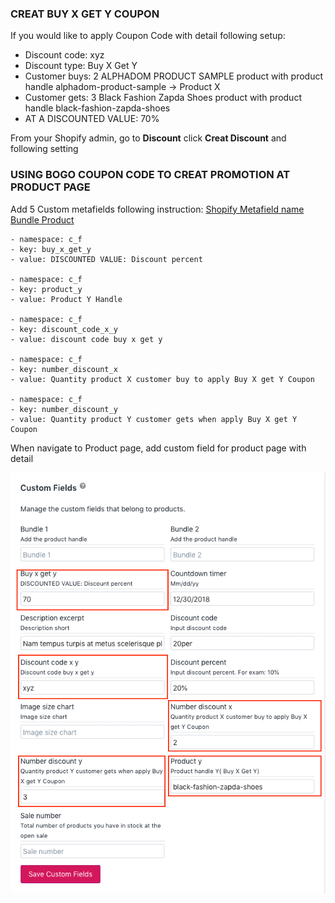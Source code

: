 ### CREAT BUY X GET Y COUPON

If you would like to apply Coupon Code with detail following setup:

- Discount code: xyz
- Discount type: Buy X Get Y
- Customer buys: 2 ALPHADOM PRODUCT SAMPLE product with product handle alphadom-product-sample -> Product X
- Customer gets: 3 Black Fashion Zapda Shoes product with product handle black-fashion-zapda-shoes
- AT A DISCOUNTED VALUE: 70%

From your Shopify admin, go to **Discount** click **Creat Discount** and following setting


### USING BOGO COUPON CODE TO CREAT PROMOTION AT PRODUCT PAGE

Add 5 Custom metafields following instruction: [Shopify Metafield name Bundle Product ](/shopify-metafield.md)

```
- namespace: c_f
- key: buy_x_get_y
- value: DISCOUNTED VALUE: Discount percent

- namespace: c_f
- key: product_y
- value: Product Y Handle

- namespace: c_f
- key: discount_code_x_y
- value: discount code buy x get y

- namespace: c_f
- key: number_discount_x
- value: Quantity product X customer buy to apply Buy X get Y Coupon

- namespace: c_f
- key: number_discount_y
- value: Quantity product Y customer gets when apply Buy X get Y Coupon

```

When navigate to Product page, add custom field for product page with detail

![](/assets/product-bogo-metafield.png)

